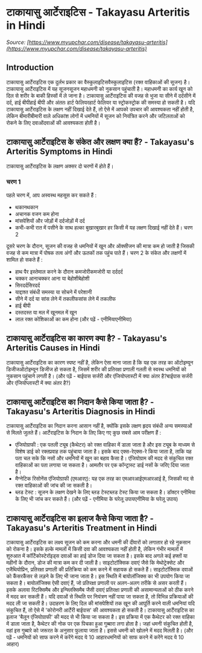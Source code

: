 # टाकायासु आर्टेराइटिस - Takayasu Arteritis in Hindi
_Source: [https://www.myupchar.com/disease/takayasu-arteritis](https://www.myupchar.com/disease/takayasu-arteritis)_

## Introduction
टाकायासु आर्टेराइटिस एक दुर्लभ प्रकार का वैस्कुलाइटिसवैस्कुलाइटिस (रक्त वाहिकाओं की सूजन) है। टाकायासु आर्टेराइटिस में यह सूजनसूजन महाधमनी को नुकसान पहुंचाती है। महाधमनी का कार्य खून को दिल से शरीर के बाकी हिस्सों में ले जाना है।
टाकायासु आर्टेराइटिस की वजह से भुजा या सीने में दर्दसीने में दर्द, हाई बीपीहाई बीपी और अंततः हार्ट फेलियरहार्ट फेलियर या स्ट्रोकस्ट्रोक की समस्या हो सकती है।
यदि टाकायासु आर्टेराइटिस के लक्षण नहीं दिखाई देते हैं, तो ऐसे में आपको उपचार की आवश्यकता नहीं होती है, लेकिन बीमारीबीमारी वाले अधिकांश लोगों में धमनियों में सूजन को नियंत्रित करने और जटिलताओं को रोकने के लिए दवाओंदवाओं की आवश्यकता होती है।

## टाकायासु आर्टेराइटिस के संकेत और लक्षण क्या हैं? - Takayasu's Arteritis Symptoms in Hindi
टाकायासु आर्टेराइटिस के लक्षण अक्सर दो चरणों में होते हैं।
### चरण 1
पहले चरण में, आप अस्वस्थ महसूस कर सकते हैं :
- थकानथकान
- अचानक वजन कम होना
- मांसपेशियों और जोड़ों में दर्दजोड़ों में दर्द
- कभी-कभी रात में पसीने के साथ हल्का बुखारबुखार
हर किसी में यह लक्षण दिखाई नहीं देते हैं।
चरण 2
दूसरे चरण के दौरान, सूजन की वजह से धमनियों में खून और ऑक्सीजन की मात्रा कम हो जाती है जिसकी वजह से कम मात्रा में पोषक तत्व अंगों और ऊतकों तक पहुंच पाते हैं। चरण 2 के संकेत और लक्षणों में शामिल हो सकते हैं :
- हाथ पैर इस्तेमाल करने के दौरान कमजोरीकमजोरी या दर्ददर्द
- चक्कर आनाचक्कर आना या बेहोशीबेहोशी
- सिरदर्दसिरदर्द
- याद्दाश्त संबंधी समस्या या सोचने में परेशानी
- सीने में दर्द या सांस लेने में तकलीफसांस लेने में तकलीफ
- हाई बीपी
- दस्तदस्त या मल में खूनमल में खून
- लाल रक्त कोशिकाओं का कम होना (और पढ़ें - एनीमियाएनीमिया)

## टाकायासु आर्टेराइटिस का कारण क्या है? - Takayasu's Arteritis Causes in Hindi
टाकायासु आर्टेराइटिस का कारण स्पष्ट नहीं है, लेकिन ऐसा माना जाता है कि यह एक तरह का ऑटोइम्यून डिजीजऑटोइम्यून डिजीज हो सकता है, जिसमें शरीर की प्रतिरक्षा प्रणाली गलती से स्वस्थ धमनियों को नुकसान पहुंचाने लगती है।
(और पढ़ें - बाईपास सर्जरी और एंजियोप्लास्टी में क्या अंतर है?बाईपास सर्जरी और एंजियोप्लास्टी में क्या अंतर है?)

## टाकायासु आर्टेराइटिस का निदान कैसे किया जाता है? - Takayasu's Arteritis Diagnosis in Hindi
टाकायासु आर्टेराइटिस का निदान करना आसान नहीं है, क्योंकि इसके लक्षण हृदय संबंधी अन्य समस्याओं से मिलते जुलते हैं। आर्टेराइटिस के निदान के लिए किए गए कुछ सबसे आम परीक्षण हैं :
- एंजियोग्राफी : एक पतली ट्यूब (कैथेटर) को रक्त वाहिका में डाला जाता है और इस ट्यूब के माध्यम से विशेष डाई को रक्तप्रवाह तक पहुंचाया जाता है। इसके बाद एक्स-रेएक्स-रे किया जाता है, ताकि यह पता चल सके कि नसों और धमनियों में खून का बहाव कैसा है। एंजियोग्राम की मदद से संकुचित रक्त वाहिकाओं का पता लगाया जा सकता है। आमतौर पर एक कॉन्ट्रास्ट डाई नसों के जरिए दिया जाता है।
- मैग्नेटिक रिसोनेंस एंजियोग्राफी (एमआरए): यह एक तरह का एमआरआईएमआरआई है, जिसकी मद से र​क्त वाहिकाओं की जांच की जा सकती है।
- ब्लड टेस्ट : सूजन के लक्षण देखने के लिए ब्लड टेस्टब्लड टेस्ट किया जा सकता है। डॉक्टर एनीमिया के लिए भी जांच कर सकते हैं।
(और पढ़ें - एनीमिया के घरेलू उपायएनीमिया के घरेलू उपाय)

## टाकायासु आर्टेराइटिस का इलाज कैसे किया जाता है? - Takayasu's Arteritis Treatment in Hindi
टाकायासु आर्टेराइटिस का लक्ष्य सूजन को कम करना और धमनी की दीवारों को लगातार हो रहे नुकसान को रोकना है। इसके हल्के मामलों में किसी दवा की आवश्यकता नहीं होती है, लेकिन गंभीर मामलों में शुरुआत में कॉर्टिकोस्टेरॉइड्स दवाओं का हाई डोज दिया जा सकता है। इसके बाद अगले कई हफ्तों या महीनों के दौरान, डोज की मात्रा कम कर दी जाती है।
साइटोटॉक्सिक दवाएं जैसे कि मेथोट्रेक्सेट और एजैथियोप्रिन, प्रतिरक्षा प्रणाली की प्रतिक्रिया को कम करने में सहायक हो सकते हैं। साइटोटॉक्सिक दवाओं को कैंसरकैंसर से लड़ने के लिए भी जाना जाता है।
इस स्थिति में बायोलॉजिक्स का भी उपयोग किया जा सकता है। बायोलॉजिक्स ऐसी दवाएं हैं, जो प्रतिरक्षा प्रणाली पर अलग-अलग तरीके से असर करती हैं। इसके अलावा रिटक्सिमैब और इन्फ्लिक्सिमैब जैसी दवाएं प्रतिरक्षा प्रणाली की असामान्यताओं को ठीक करने में मदद कर सकती हैं।
यदि दवाओं से स्थिति पर नियंत्रण नहीं पाया जा सकता है, तो विभिन्न प्रक्रियाओं की मदद ली जा सकती है। उदाहरण के लिए दिल की मांसपेशियों तक खून की आपूर्ति करने वाली धमनियां यदि संकुचित हैं, तो ऐसे में 'कोरोनरी आर्टेरी बाईपास' की आवश्यकता हो सकती है।
टाकायासु आर्टेराइटिस का इलाज 'बैलून एंजियोग्राफी' की मदद से भी किया जा सकता है। इस प्रक्रिया में एक कैथेटर को रक्त वाहिका में डाला जाता है, कैथेटर की नोक पर एक पिचका हुआ गुब्बारा लगा होता है। जहां धमनी संकुचित होती है, वहां इस गुब्बारे को जरूरत के अनुसार फुलाया जाता है। इससे धमनी को खोलने में मदद मिलती है।
(और पढ़ें - धमनियों को साफ करने में करेंगे मदद ये 10 आहारधमनियों को साफ करने में करेंगे मदद ये 10 आहार)

